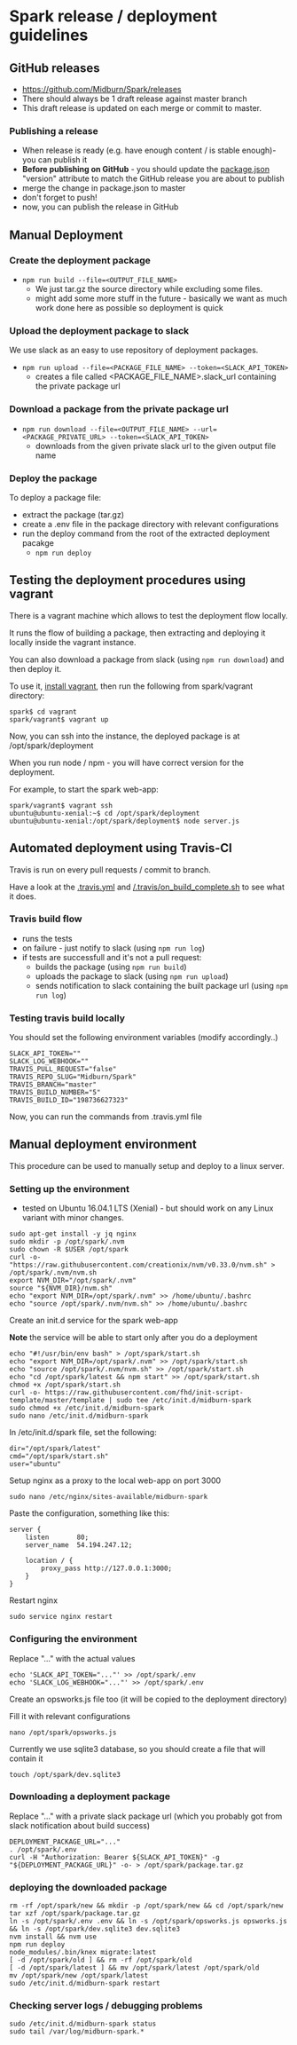 # Spark release / deployment guidelines

## GitHub releases

* https://github.com/Midburn/Spark/releases
* There should always be 1 draft release against master branch
* This draft release is updated on each merge or commit to master.

### Publishing a release

* When release is ready (e.g. have enough content / is stable enough)- you can publish it
* **Before publishing on GitHub** - you should update the [package.json](/package.json) "version" attribute to match the GitHub release you are about to publish
* merge the change in package.json to master
* don't forget to push!
* now, you can publish the release in GitHub

## Manual Deployment

### Create the deployment package

* ```npm run build --file=<OUTPUT_FILE_NAME>```
  * We just tar.gz the source directory while excluding some files.
  * might add some more stuff in the future - basically we want as much work done here as possible so deployment is quick

### Upload the deployment package to slack

We use slack as an easy to use repository of deployment packages.

* ```npm run upload --file=<PACKAGE_FILE_NAME> --token=<SLACK_API_TOKEN>```
  * creates a file called <PACKAGE_FILE_NAME>.slack_url containing the private package url

### Download a package from the private package url

* ```npm run download --file=<OUTPUT_FILE_NAME> --url=<PACKAGE_PRIVATE_URL> --token=<SLACK_API_TOKEN>```
  * downloads from the given private slack url to the given output file name

### Deploy the package

To deploy a package file:

* extract the package (tar.gz)
* create a .env file in the package directory with relevant configurations
* run the deploy command from the root of the extracted deployment pacakge
  * ```npm run deploy```

## Testing the deployment procedures using vagrant

There is a vagrant machine which allows to test the deployment flow locally.

It runs the flow of building a package, then extracting and deploying it locally inside the vagrant instance.

You can also download a package from slack (using ```npm run download```) and then deploy it.

To use it, [install vagrant](https://www.vagrantup.com/docs/installation/), then run the following from spark/vagrant directory:

```
spark$ cd vagrant
spark/vagrant$ vagrant up
```

Now, you can ssh into the instance, the deployed package is at /opt/spark/deployment

When you run node / npm - you will have correct version for the deployment.

For example, to start the spark web-app:

```
spark/vagrant$ vagrant ssh
ubuntu@ubuntu-xenial:~$ cd /opt/spark/deployment
ubuntu@ubuntu-xenial:/opt/spark/deployment$ node server.js
```

## Automated deployment using Travis-CI

Travis is run on every pull requests / commit to branch.

Have a look at the [.travis.yml](/.travis.yml) and [/.travis/on_build_complete.sh](/.travis/on_build_complete.sh) to see what it does.

### Travis build flow

* runs the tests
* on failure - just notify to slack (using ```npm run log```)
* if tests are successfull and it's not a pull request:
  * builds the package (using ```npm run build```)
  * uploads the package to slack (using ```npm run upload```)
  * sends notification to slack containing the built package url (using ```npm run log```)

### Testing travis build locally

You should set the following environment variables (modify accordingly..)

```
SLACK_API_TOKEN=""
SLACK_LOG_WEBHOOK=""
TRAVIS_PULL_REQUEST="false"
TRAVIS_REPO_SLUG="Midburn/Spark"
TRAVIS_BRANCH="master"
TRAVIS_BUILD_NUMBER="5"
TRAVIS_BUILD_ID="198736627323"
```

Now, you can run the commands from .travis.yml file


## Manual deployment environment

This procedure can be used to manually setup and deploy to a linux server.

### Setting up the environment

* tested on Ubuntu 16.04.1 LTS (Xenial) - but should work on any Linux variant with minor changes.

```
sudo apt-get install -y jq nginx
sudo mkdir -p /opt/spark/.nvm
sudo chown -R $USER /opt/spark
curl -o- "https://raw.githubusercontent.com/creationix/nvm/v0.33.0/nvm.sh" > /opt/spark/.nvm/nvm.sh
export NVM_DIR="/opt/spark/.nvm"
source "${NVM_DIR}/nvm.sh"
echo "export NVM_DIR=/opt/spark/.nvm" >> /home/ubuntu/.bashrc
echo "source /opt/spark/.nvm/nvm.sh" >> /home/ubuntu/.bashrc
```

Create an init.d service for the spark web-app

**Note** the service will be able to start only after you do a deployment

```
echo "#!/usr/bin/env bash" > /opt/spark/start.sh
echo "export NVM_DIR=/opt/spark/.nvm" >> /opt/spark/start.sh
echo "source /opt/spark/.nvm/nvm.sh" >> /opt/spark/start.sh
echo "cd /opt/spark/latest && npm start" >> /opt/spark/start.sh
chmod +x /opt/spark/start.sh
curl -o- https://raw.githubusercontent.com/fhd/init-script-template/master/template | sudo tee /etc/init.d/midburn-spark
sudo chmod +x /etc/init.d/midburn-spark
sudo nano /etc/init.d/midburn-spark
```

In /etc/init.d/spark file, set the following:

```
dir="/opt/spark/latest"
cmd="/opt/spark/start.sh"
user="ubuntu"
```

Setup nginx as a proxy to the local web-app on port 3000

```
sudo nano /etc/nginx/sites-available/midburn-spark
```

Paste the configuration, something like this:

```
server {
    listen       80;
    server_name  54.194.247.12;

    location / {
        proxy_pass http://127.0.0.1:3000;
    }
}
```

Restart nginx

```
sudo service nginx restart
```

### Configuring the environment

Replace "..." with the actual values

```
echo 'SLACK_API_TOKEN="..."' >> /opt/spark/.env
echo 'SLACK_LOG_WEBHOOK="..."' >> /opt/spark/.env
```

Create an opsworks.js file too (it will be copied to the deployment directory)

Fill it with relevant configurations

```
nano /opt/spark/opsworks.js
```

Currently we use sqlite3 database, so you should create a file that will contain it

```
touch /opt/spark/dev.sqlite3
```

### Downloading a deployment package

Replace "..." with a private slack package url (which you probably got from slack notification about build success)

```
DEPLOYMENT_PACKAGE_URL="..."
. /opt/spark/.env
curl -H "Authorization: Bearer ${SLACK_API_TOKEN}" -g "${DEPLOYMENT_PACKAGE_URL}" -o- > /opt/spark/package.tar.gz
```

### deploying the downloaded package

```
rm -rf /opt/spark/new && mkdir -p /opt/spark/new && cd /opt/spark/new
tar xzf /opt/spark/package.tar.gz
ln -s /opt/spark/.env .env && ln -s /opt/spark/opsworks.js opsworks.js && ln -s /opt/spark/dev.sqlite3 dev.sqlite3
nvm install && nvm use
npm run deploy
node_modules/.bin/knex migrate:latest
[ -d /opt/spark/old ] && rm -rf /opt/spark/old
[ -d /opt/spark/latest ] && mv /opt/spark/latest /opt/spark/old
mv /opt/spark/new /opt/spark/latest
sudo /etc/init.d/midburn-spark restart
```

### Checking server logs / debugging problems

```
sudo /etc/init.d/midburn-spark status
sudo tail /var/log/midburn-spark.*
```
